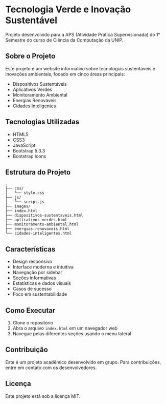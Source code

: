 # Tecnologia Verde e Inovação Sustentável

Projeto desenvolvido para a APS (Atividade Prática Supervisionada) do 1° Semestre do curso de Ciência da Computação da UNIP.

## Sobre o Projeto

Este projeto é um website informativo sobre tecnologias sustentáveis e inovações ambientais, focado em cinco áreas principais:

- Dispositivos Sustentáveis
- Aplicativos Verdes
- Monitoramento Ambiental
- Energias Renováveis
- Cidades Inteligentes

## Tecnologias Utilizadas

- HTML5
- CSS3
- JavaScript
- Bootstrap 5.3.3
- Bootstrap Icons

## Estrutura do Projeto

```
.
├── css/
│   └── style.css
├── js/
│   └── script.js
├── images/
├── index.html
├── dispositivos-sustentaveis.html
├── aplicativos-verdes.html
├── monitoramento-ambiental.html
├── energias-renovaveis.html
└── cidades-inteligentes.html
```

## Características

- Design responsivo
- Interface moderna e intuitiva
- Navegação por sidebar
- Seções informativas
- Estatísticas e dados visuais
- Casos de sucesso
- Foco em sustentabilidade

## Como Executar

1. Clone o repositório
2. Abra o arquivo `index.html` em um navegador web
3. Navegue pelas diferentes seções usando o menu lateral

## Contribuição

Este é um projeto acadêmico desenvolvido em grupo. Para contribuições, entre em contato com os desenvolvedores.

## Licença

Este projeto está sob a licença MIT.
